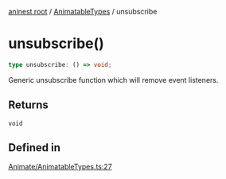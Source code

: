 [aninest root](../../index.md) / [AnimatableTypes](../index.md) / unsubscribe

# unsubscribe()

```ts
type unsubscribe: () => void;
```

Generic unsubscribe function which will remove event listeners.

## Returns

`void`

## Defined in

[Animate/AnimatableTypes.ts:27](https://github.com/zphrs/aninest/blob/efdac3830228dc951d7e8e69ab0c7db89aa8723f/core/src/Animate/AnimatableTypes.ts#L27)
